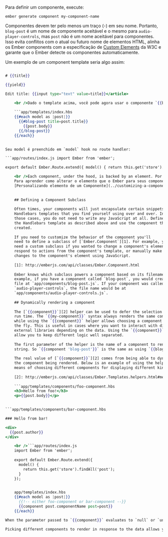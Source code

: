 Para definir um componente, execute:

```shell
ember generate component my-component-name
```

Componentes devem ter pelo menos um traço (-) em seu nome. Portanto, `blog-post` é um nome de componente aceitável e o mesmo para `audio-player-controls`, mas `post` não é um nome aceitável para componentes. Isso evita conflitos com o atual ou futuro nome de elementos HTML, alinha os Ember components com a especificação de [Custom Elements](https://dvcs.w3.org/hg/webcomponents/raw-file/tip/spec/custom/index.html) da W3C e garante que o Ember detecte os componentes automaticamente.

Um exemplo de um component template seria algo assim:

```app/templates/components/blog-post.hbs <article class="blog-post"> 

# {{title}}

{{yield}}

Edit title: {{input type="text" value=title}}</article>

    <br />Dado o template acima, você pode agora usar o componente `{{blog-post}}`:
    
    ```app/templates/index.hbs
    {{#each model as |post|}}
      {{#blog-post title=post.title}}
        {{post.body}}
      {{/blog-post}}
    {{/each}}
    

Seu model é preenchido em `model` hook no route handler:

```app/routes/index.js import Ember from 'ember';

export default Ember.Route.extend({ model() { return this.get('store').findAll('post'); } });

    <br />Each component, under the hood, is backed by an element. Por padrão, Ember usará um elemento `<div>` para conter o template do seu component.
    Para aprender como alterar o elemento que o Ember para seus componentes, veja
    [Personalizando elemento de um Componente](../customizing-a-components-element).
    
    
    ## Defining a Component Subclass
    
    Often times, your components will just encapsulate certain snippets of
    Handlebars templates that you find yourself using over and over. In
    those cases, you do not need to write any JavaScript at all. Define
    the Handlebars template as described above and use the component that is
    created.
    
    If you need to customize the behavior of the component you'll
    need to define a subclass of [`Ember.Component`][1]. For example, you would
    need a custom subclass if you wanted to change a component's element,
    respond to actions from the component's template, or manually make
    changes to the component's element using JavaScript.
    
    [1]: http://emberjs.com/api/classes/Ember.Component.html
    
    Ember knows which subclass powers a component based on its filename. For
    example, if you have a component called `blog-post`, you would create a
    file at `app/components/blog-post.js`. If your component was called
    `audio-player-controls`, the file name would be at
    `app/components/audio-player-controls.js`.
    
    ## Dynamically rendering a component
    
    The [`{{component}}`][2] helper can be used to defer the selection of a component to
    run time. The `{{my-component}}` syntax always renders the same component,
    while using the `{{component}}` helper allows choosing a component to render on
    the fly. This is useful in cases where you want to interact with different
    external libraries depending on the data. Using the `{{component}}` helper would
    allow you to keep different logic well separated.
    
    The first parameter of the helper is the name of a component to render, as a
    string. So `{{component 'blog-post'}}` is the same as using `{{blog-post}}`.
    
    The real value of [`{{component}}`][2] comes from being able to dynamically pick
    the component being rendered. Below is an example of using the helper as a
    means of choosing different components for displaying different kinds of posts:
    
    [2]: http://emberjs.com/api/classes/Ember.Templates.helpers.html#method_component
    
    ```app/templates/components/foo-component.hbs
    <h3>Hello from foo!</h3>
    <p>{{post.body}}</p>
    

```app/templates/components/bar-component.hbs 

### Hello from bar!

<div>
  {{post.author}}
</div>

    <br />```app/routes/index.js
    import Ember from 'ember';
    
    export default Ember.Route.extend({
      model() {
        return this.get('store').findAll('post');
      }
    });
    

    app/templates/index.hbs
    {{#each model as |post|}}
      {{!-- either foo-component or bar-component --}}
      {{component post.componentName post=post}}
    {{/each}}

When the parameter passed to `{{component}}` evaluates to `null` or `undefined`, the helper renders nothing. When the parameter changes, the currently rendered component is destroyed and the new component is created and brought in.

Picking different components to render in response to the data allows you to have different template and behavior for each case. The `{{component}}` helper is a powerful tool for improving code modularity.